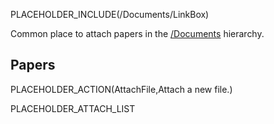 PLACEHOLDER_INCLUDE(/Documents/LinkBox)

Common place to attach papers in the [/Documents](/src/Documents/index.md) hierarchy.

## Papers

PLACEHOLDER_ACTION(AttachFile,Attach a new file.)

PLACEHOLDER_ATTACH_LIST
